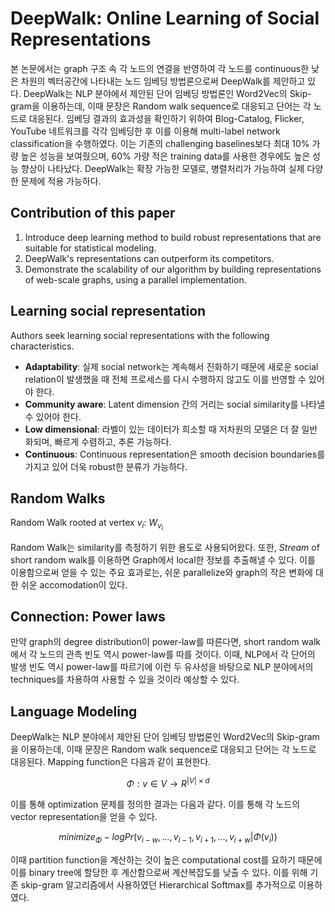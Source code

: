 # DeepWalk: Online Learning of Social Representations
본 논문에서는 graph 구조 속 각 노드의 연결을 반영하여 각 노드를 continuous한 낮은 차원의 벡터공간에 나타내는 노드 임베딩 방법론으로써 DeepWalk를 제안하고 있다. DeepWalk는 NLP 분야에서 제안된 단어 임베딩 방법론인  Word2Vec의 Skip-gram을 이용하는데, 이때 문장은 Random walk sequence로 대응되고 단어는 각 노드로 대응된다.
임베딩 결과의 효과성을 확인하기 위하여 Blog-Catalog, Flicker, YouTube 네트워크를 각각 임베딩한 후 이를 이용해 multi-label network classification을 수행하였다. 이는 기존의 challenging baselines보다 최대 10% 가량 높은 성능을 보여줬으며, 60% 가량 적은 training data를 사용한 경우에도 높은 성능 향상이 나타났다.
DeepWalk는 확장 가능한 모델로, 병렬처리가 가능하여 실제 다양한 문제에 적용 가능하다.

## Contribution of this paper
1. Introduce deep learning method to build robust representations that are suitable for statistical modeling.
2. DeepWalk's representations can outperform its competitors.
3. Demonstrate the scalability of our algorithm by building representations of web-scale graphs, using a parallel implementation.

## Learning social representation
Authors seek learning social representations with the following characteristics.
- **Adaptability**: 실제 social network는 계속해서 진화하기 때문에 새로운 social relation이 발생했을 때 전체 프로세스를 다시 수행하지 않고도 이를 반영할 수 있어야 한다.
- **Community aware**: Latent dimension 간의 거리는 social similarity를 나타낼 수 있어야 한다.
- **Low dimensional**: 라벨이 있는 데이터가 희소할 때 저차원의 모델은 더 잘 일반화되며, 빠르게 수렴하고, 추론 가능하다.
- **Continuous**: Continuous representation은 smooth decision boundaries를 가지고 있어 더욱 robust한 분류가 가능하다.

## Random Walks
Random Walk rooted at vertex $v_{i}$: $W_{v_{i}}$

Random Walk는 similarity를 측정하기 위한 용도로 사용되어왔다. 또한, *Stream* of short random walk를 이용하면 Graph에서 local한 정보를 추출해낼 수 있다. 이를 이용함으로써 얻을 수 있는 주요 효과로는, 쉬운 parallelize와 graph의 작은 변화에 대한 쉬운 accomodation이 있다.

## Connection: Power laws
만약 graph의 degree distribution이 power-law를 따른다면, short random walk에서 각 노드의 관측 빈도 역시 power-law를 따를 것이다. 이때, NLP에서 각 단어의 발생 빈도 역시 power-law를 따르기에 이런 두 유사성을 바탕으로 NLP 분야에서의 techniques를 차용하여 사용할 수 있을 것이라 예상할 수 있다.

## Language Modeling
DeepWalk는 NLP 분야에서 제안된 단어 임베딩 방법론인  Word2Vec의 Skip-gram을 이용하는데, 이때 문장은 Random walk sequence로 대응되고 단어는 각 노드로 대응된다. Mapping function은 다음과 같이 표현한다.

$$
\Phi: v \in V \to R^{|V|\times d}
$$

이를 통해 optimization 문제를 정의한 결과는 다음과 같다. 이를 통해 각 노드의 vector representation을 얻을 수 있다.

$$
minimize_{\Phi} -log Pr({v_{i-w}, ..., v_{i-1}, v_{i+1},...,v_{i+w}}|\Phi(v_{i}))
$$

이때 partition function을 계산하는 것이 높은 computational cost를 요하기 때문에 이를 binary tree에 할당한 후 계산함으로써 계산복잡도를 낮출 수 있다. 이를 위해 기존 skip-gram 알고리즘에서 사용하였던 Hierarchical Softmax를 추가적으로 이용하였다.
